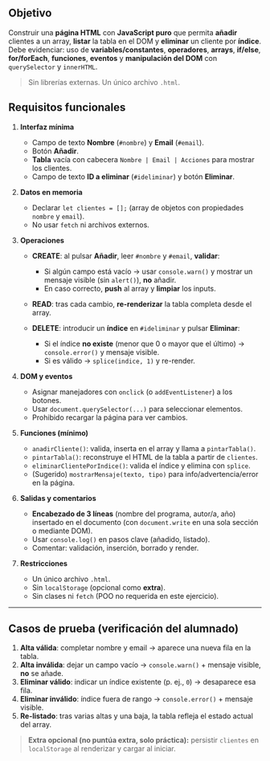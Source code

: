 
## Objetivo

Construir una **página HTML** con **JavaScript puro** que permita **añadir** clientes a un array, **listar** la tabla en el DOM y **eliminar** un cliente por **índice**. Debe evidenciar: uso de **variables/constantes**, **operadores**, **arrays**, **if/else**, **for/forEach**, **funciones**, **eventos** y **manipulación del DOM** con `querySelector` y `innerHTML`.

> Sin librerías externas. Un único archivo `.html`.

## Requisitos funcionales

1. **Interfaz mínima**

   * Campo de texto **Nombre** (`#nombre`) y **Email** (`#email`).
   * Botón **Añadir**.
   * **Tabla** vacía con cabecera `Nombre | Email | Acciones` para mostrar los clientes.
   * Campo de texto **ID a eliminar** (`#ideliminar`) y botón **Eliminar**.

2. **Datos en memoria**

   * Declarar `let clientes = [];` (array de objetos con propiedades `nombre` y `email`).
   * No usar `fetch` ni archivos externos.

3. **Operaciones**

   * **CREATE**: al pulsar **Añadir**, leer `#nombre` y `#email`, **validar**:

     * Si algún campo está vacío → usar `console.warn()` y mostrar un mensaje visible (sin `alert()`), **no** añadir.
     * En caso correcto, **push** al array y **limpiar** los inputs.
   * **READ**: tras cada cambio, **re-renderizar** la tabla completa desde el array.
   * **DELETE**: introducir un **índice** en `#ideliminar` y pulsar **Eliminar**:

     * Si el índice **no existe** (menor que 0 o mayor que el último) → `console.error()` y mensaje visible.
     * Si es válido → `splice(indice, 1)` y re-render.

4. **DOM y eventos**

   * Asignar manejadores con `onclick` (o `addEventListener`) a los botones.
   * Usar `document.querySelector(...)` para seleccionar elementos.
   * Prohibido recargar la página para ver cambios.

5. **Funciones (mínimo)**

   * `anadirCliente()`: valida, inserta en el array y llama a `pintarTabla()`.
   * `pintarTabla()`: reconstruye el HTML de la tabla a partir de `clientes`.
   * `eliminarClientePorIndice()`: valida el índice y elimina con `splice`.
   * (Sugerido) `mostrarMensaje(texto, tipo)` para info/advertencia/error en la página.

6. **Salidas y comentarios**

   * **Encabezado de 3 líneas** (nombre del programa, autor/a, año) insertado en el documento (con `document.write` en una sola sección o mediante DOM).
   * Usar `console.log()` en pasos clave (añadido, listado).
   * Comentar: validación, inserción, borrado y render.

7. **Restricciones**

   * Un único archivo `.html`.
   * Sin `localStorage` (opcional como **extra**).
   * Sin clases ni `fetch` (POO no requerida en este ejercicio).

---

## Casos de prueba (verificación del alumnado)

1. **Alta válida**: completar nombre y email → aparece una nueva fila en la tabla.
2. **Alta inválida**: dejar un campo vacío → `console.warn()` + mensaje visible, **no** se añade.
3. **Eliminar válido**: indicar un índice existente (p. ej., `0`) → desaparece esa fila.
4. **Eliminar inválido**: índice fuera de rango → `console.error()` + mensaje visible.
5. **Re-listado**: tras varias altas y una baja, la tabla refleja el estado actual del array.


> **Extra opcional (no puntúa extra, solo práctica):** persistir `clientes` en `localStorage` al renderizar y cargar al iniciar.

